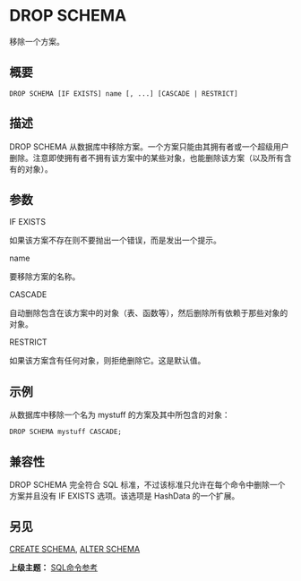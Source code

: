 # DROP SCHEMA

移除一个方案。

## 概要

```
DROP SCHEMA [IF EXISTS] name [, ...] [CASCADE | RESTRICT]
```

## 描述

DROP SCHEMA 从数据库中移除方案。一个方案只能由其拥有者或一个超级用户删除。注意即使拥有者不拥有该方案中的某些对象，也能删除该方案（以及所有含有的对象）。

## 参数

IF EXISTS

如果该方案不存在则不要抛出一个错误，而是发出一个提示。

name

要移除方案的名称。

CASCADE

自动删除包含在该方案中的对象（表、函数等），然后删除所有依赖于那些对象的对象。

RESTRICT

如果该方案含有任何对象，则拒绝删除它。这是默认值。

## 示例

从数据库中移除一个名为 mystuff 的方案及其中所包含的对象：

```
DROP SCHEMA mystuff CASCADE;
```

## 兼容性

DROP SCHEMA 完全符合 SQL 标准，不过该标准只允许在每个命令中删除一个方案并且没有 IF EXISTS 选项。该选项是 HashData 的一个扩展。

## 另见

[CREATE SCHEMA](./create-schema.md), [ALTER SCHEMA](./alter-schema.md)

**上级主题：** [SQL命令参考](./README.md)

